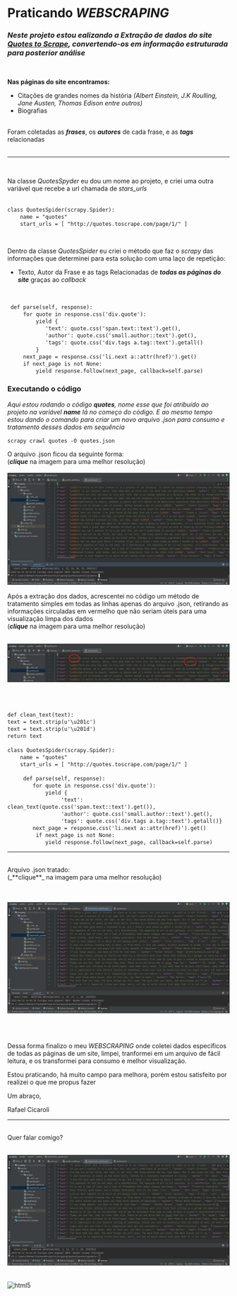 # Praticando **_WEBSCRAPING_**

### _Neste projeto estou ealizando a **Extração** de dados do site [Quotes to Scrape](https://quotes.toscrape.com/page), convertendo-os em informação estruturada para posterior análise_

</br>

**Nas páginas do site encontramos:** </br>
- Citações de grandes nomes da história 
_(Albert Einstein, J.K Roulling, Jane Austen, Thomas Edison entre outros)_
- Biografias </br></br>

Foram coletadas as _**frases**_, os _**autores**_ de cada frase, e as _**tags**_ relacionadas </br>
</br>
___
</br>

Na classe _QuotesSpyder_ eu dou um nome ao projeto, e criei uma outra variável que recebe a url chamada de _stars_urls_
</br>
</br>

    class QuotesSpider(scrapy.Spider):
        name = "quotes"
        start_urls = [ "http://quotes.toscrape.com/page/1/" ]

</br>

Dentro da classe _QuotesSpider_ eu criei o método que faz o _scrapy_ das informações que determinei para esta solução com uma laço de repetição:

- Texto, Autor da Frase e as tags Relacionadas de _**todas as páginas do site**_ graças ao _callback_ 

</br>

     def parse(self, response):
         for quote in response.css('div.quote'):
             yield {
                'text': quote.css('span.text::text').get(),
                'author': quote.css('small.author::text').get(),
                'tags': quote.css('div.tags a.tag::text').getall()
             }
         next_page = response.css('li.next a::attr(href)').get()
         if next_page is not None:
             yield response.follow(next_page, callback=self.parse)

### Executando o código
_Aqui estou rodando o código **quotes**, nome esse que foi atribuído ao projeto na variável _**name**_ lá no começo do código. E ao mesmo tempo estou dando o comando para criar um novo arquivo .json para consumo e tratamento desses dados em sequência_


    scrapy crawl quotes -O quotes.json

O arquivo .json ficou da seguinte forma: 
<br/>(_**clique**_ na imagem para uma melhor resolução)</br>
</br> <img src="jsonsemtratamento.PNG">

Após a extração dos dados, acrescentei no código um método de tratamento simples em todas as linhas apenas do arquivo .json, retirando as informações circuladas em vermelho que não seriam úteis para uma visualização limpa dos dados
<br/>(_**clique**_ na imagem para uma melhor resolução)</br>

</br> <img src="tratamentomudar.png">

</br>
</br>

    def clean_text(text):
    text = text.strip(u'\u201c')
    text = text.strip(u'\u201d')
    return text

    class QuotesSpider(scrapy.Spider):
        name = "quotes"
        start_urls = [ "http://quotes.toscrape.com/page/1/" ]

         def parse(self, response):
            for quote in response.css('div.quote'):
                yield {
                     'text': clean_text(quote.css('span.text::text').get()),
                     'author': quote.css('small.author::text').get(),
                     'tags': quote.css('div.tags a.tag::text').getall()}
            next_page = response.css('li.next a::attr(href)').get()
             if next_page is not None:
                yield response.follow(next_page, callback=self.parse)

_________________
</br>
Arquivo .json tratado:
<br/>(_**clique**_ na imagem para uma melhor resolução)</br>
</br>

</br> <img src="tratamentoquotes.png">


</br>
</br>

Dessa forma finalizo o meu _WEBSCRAPING_ onde coletei dados específicos de todas as páginas de um site, limpei, tranformei em um arquivo de fácil leitura, e os transformei para consumo e melhor visualização.

Estou praticando, há muito campo para melhora, porém estou satisfeito por realizei o que me propus fazer

Um abraço, 

Rafael Cicaroli
___
</br>
Quer falar comigo?

</br> <img src="tratamentoquotes.png">


    









<div style="display: inline_block"></br>
<img align="center" alt="html5"
src="http://ForTheBadge.com/images/badges/made-with-python.svg"/>
<div>
